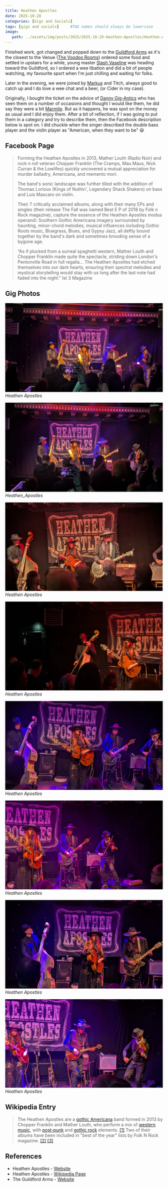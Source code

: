 ```yaml
---
title: Heathen Apostles
date: 2025-10-28
categories: [Gigs and Socials]
tags: [gigs and socials]     #TAG names should always be lowercase
image:
   path: ../assets/img/posts/2025/2025-10-29-Heathen-Apostles/Heathen-Apostles-2019.webp
---
```


Finished work, got changed and popped down to the [Guildford Arms](https://guildfordarms.com/) as it's the closest to the Venue ([The Voodoo Rooms](https://www.thevoodoorooms.com/)) ordered some food and settled in upstairs for a while, young master [Slash Vaseline](https://www.gig-antics.live/post/introducing-slash-vaseline) was heading toward the Guildford, so I ordered a wee libation and did a bit of people watching, my favourite sport when I'm just chilling and waiting for folks.

Later in the evening, we were joined by [Markus](https://www.gig-antics.live/post/introducing-penigoth-mark) and Titch, always good to catch up and I do love a wee chat and a beer, (or Cider in my case).

Originally, I bought the ticket on the advice of [Danny Gig-Antics](https://gig-antics.live) who has seen them on a number of occasions and thought I would like them, he did say they were a bit [Marmite](https://anamericansguidetobritishlife.substack.com/p/marmite-you-either-love-it-or-hate). But as it happens, he was spot on the money as usual and I did enjoy them. After a bit of reflection, if I was going to put them in a category and try to describe them, then the Facebook description below is spot on. I did chuckle when the singer described the double bass player and the violin player as "American, when they want to be" 😃

## Facebook Page

> Forming the Heathen Apostles in 2013, Mather Louth (Radio Noir) and rock n roll veteran Chopper Franklin (The Cramps, Mau Maus, Nick Curran & the Lowlifes) quickly uncovered a mutual appreciation for murder balladry, Americana, and memento mori.
>
>The band's sonic landscape was further tilled with the addition of Thomas Lorioux (Kings of Nuthin', Legendary Shack Shakers) on bass and Luis Mascaro on violin.
>
>Their 7 critically acclaimed albums, along with their many EPs and singles (their release The Fall was named Best E P of 2018 by Folk n Rock magazine), capture the essence of the Heathen Apostles modus operandi: Southern Gothic Americana imagery surrounded by haunting, minor-chord melodies, musical influences including Gothic Roots music, Bluegrass, Blues, and Gypsy Jazz, all deftly bound together by the band's dark and sometimes brooding sense of a bygone age.
>
>“As if plucked from a surreal spaghetti western, Mather Louth and Chopper Franklin made quite the spectacle, striding down London's Pentonville Road in full regalia... The Heathen Apostles had etched themselves into our dark hearts, ensuring their spectral melodies and mystical storytelling would stay with us long after the last note had faded into the night." Ist 3 Magazine

## Gig Photos

![Heathen Apostles](../assets/img/posts/2025/2025-10-29-Heathen-Apostles/Heathen_Apostles_01.webp)_Heathen Apostles_

![Heathen Apostles](../assets/img/posts/2025/2025-10-29-Heathen-Apostles/Heathen_Apostles_02.webp)_Heathen_Apostles_

![Heathen Apostles](../assets/img/posts/2025/2025-10-29-Heathen-Apostles/Heathen_Apostles_03.webp)_Heathen Apostles_

![Heathen Apostes](../assets/img/posts/2025/2025-10-29-Heathen-Apostles/Heathen_Apostles_05.webp)_Heathen Apostles_

![Heathen Apostles](../assets/img/posts/2025/2025-10-29-Heathen-Apostles/Heathen_Apostles_06.webp)_Heathen Apostles_

![Heathen Apostles](../assets/img/posts/2025/2025-10-29-Heathen-Apostles/Heathen_Apostles_07.webp)_Heathen Apostles_

![Heathen Apostles](../assets/img/posts/2025/2025-10-29-Heathen-Apostles/Heathen_Apostles_08.webp)_Heathen Apostles_

![Heathen Apostles](../assets/img/posts/2025/2025-10-29-Heathen-Apostles/Heathen_Apostles_09.webp)_Heathen Apostles_

## Wikipedia Entry

> The Heathen Apostles are a [gothic Americana](https://en.wikipedia.org/wiki/Gothic_country) band formed in 2013 by Chopper Franklin and Mather Louth, who perform a mix of [western music](https://en.wikipedia.org/wiki/Western_music_(North_America)), with [post-punk](https://en.wikipedia.org/wiki/Post-punk) and [gothic rock](https://en.wikipedia.org/wiki/Gothic_rock) elements. [[1]](https://folknrock.com/reviews/album-review-heathen-apostles-dust-to-dust) Two of their albums have been included in "best of the year" lists by Folk N Rock magazine. [[2]](https://folknrock.com/news/the-best-albums-of-2019) [[3]](https://folknrock.com/rock/the-best-albums-of-2018)

## References

- Heathen Apostles - [Website](https://heathenapostles.com/)
- Heathen Apostles - [Wikipedia Page](https://en.wikipedia.org/wiki/Heathen_Apostles)
- The Guildford Arms - [Website](https://guildfordarms.com/)
